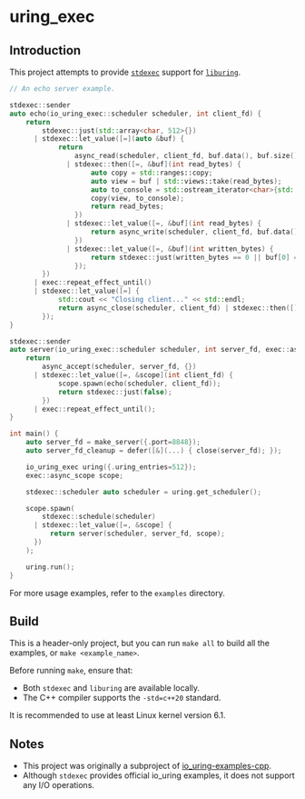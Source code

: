 # uring_exec

## Introduction

This project attempts to provide [`stdexec`](https://github.com/NVIDIA/stdexec) support for [`liburing`](https://github.com/axboe/liburing).

```cpp
// An echo server example.

stdexec::sender
auto echo(io_uring_exec::scheduler scheduler, int client_fd) {
    return
        stdexec::just(std::array<char, 512>{})
      | stdexec::let_value([=](auto &buf) {
            return
                async_read(scheduler, client_fd, buf.data(), buf.size())
              | stdexec::then([=, &buf](int read_bytes) {
                    auto copy = std::ranges::copy;
                    auto view = buf | std::views::take(read_bytes);
                    auto to_console = std::ostream_iterator<char>{std::cout};
                    copy(view, to_console);
                    return read_bytes;
                })
              | stdexec::let_value([=, &buf](int read_bytes) {
                    return async_write(scheduler, client_fd, buf.data(), read_bytes);
                })
              | stdexec::let_value([=, &buf](int written_bytes) {
                    return stdexec::just(written_bytes == 0 || buf[0] == '@');
                });
        })
      | exec::repeat_effect_until()
      | stdexec::let_value([=] {
            std::cout << "Closing client..." << std::endl;
            return async_close(scheduler, client_fd) | stdexec::then([](...){});
        });
}

stdexec::sender
auto server(io_uring_exec::scheduler scheduler, int server_fd, exec::async_scope &scope) {
    return
        async_accept(scheduler, server_fd, {})
      | stdexec::let_value([=, &scope](int client_fd) {
            scope.spawn(echo(scheduler, client_fd));
            return stdexec::just(false);
        })
      | exec::repeat_effect_until();
}

int main() {
    auto server_fd = make_server({.port=8848});
    auto server_fd_cleanup = defer([&](...) { close(server_fd); });

    io_uring_exec uring({.uring_entries=512});
    exec::async_scope scope;

    stdexec::scheduler auto scheduler = uring.get_scheduler();

    scope.spawn(
        stdexec::schedule(scheduler)
      | stdexec::let_value([=, &scope] {
          return server(scheduler, server_fd, scope);
      })
    );

    uring.run();
}
```

For more usage examples, refer to the `examples` directory.

## Build

This is a header-only project, but you can run `make all` to build all the examples, or `make <example_name>`.

Before running `make`, ensure that:

+ Both `stdexec` and `liburing` are available locally.
+ The C++ compiler supports the `-std=c++20` standard.

It is recommended to use at least Linux kernel version 6.1.

## Notes

+ This project was originally a subproject of [io_uring-examples-cpp](https://github.com/Caturra000/io_uring-examples-cpp).
+ Although `stdexec` provides official io_uring examples, it does not support any I/O operations.
